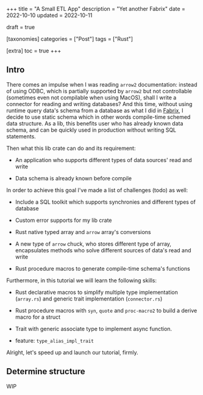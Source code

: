 +++
title = "A Small ETL App"
description = "Yet another Fabrix"
date = 2022-10-10
updated = 2022-10-11

draft = true

[taxonomies]
categories = ["Post"]
tags = ["Rust"]

[extra]
toc = true
+++

## Intro

There comes an impulse when I was reading `arrow2` documentation: instead of using ODBC, which is partially supported by `arrow2` but not controllable (sometimes even not compilable when using MacOS), shall I write a connector for reading and writing databases? And this time, without using runtime query data's schema from a database as what I did in [Fabrix](https://github.com/Jacobbishopxy/fabrix), I decide to use static schema which in other words compile-time schemed data structure. As a lib, this benefits user who has already known data schema, and can be quickly used in production without writing SQL statements.

Then what this lib crate can do and its requirement:

- An application who supports different types of data sources' read and write

- Data schema is already known before compile

In order to achieve this goal I've made a list of challenges (todo) as well:

- Include a SQL toolkit which supports synchronies and different types of database

- Custom error supports for my lib crate

- Rust native typed array and `arrow` array's conversions

- A new type of `arrow` chuck, who stores different type of array, encapsulates methods who solve different sources of data's read and write

- Rust procedure macros to generate compile-time schema's functions

Furthermore, in this tutorial we will learn the following skills:

- Rust declarative macros to simplify multiple type implementation (`array.rs`) and generic trait implementation (`connector.rs`)

- Rust procedure macros with `syn`, `quote` and `proc-macro2` to build a derive macro for a struct

- Trait with generic associate type to implement async function.

- feature: `type_alias_impl_trait`

Alright, let's speed up and launch our tutorial, firmly.

## Determine structure

WIP
